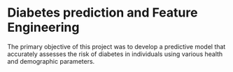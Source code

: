 # Diabetes prediction and Feature Engineering
The primary objective of this project was to develop a predictive model that accurately assesses the risk of diabetes in individuals using various health and demographic parameters.
